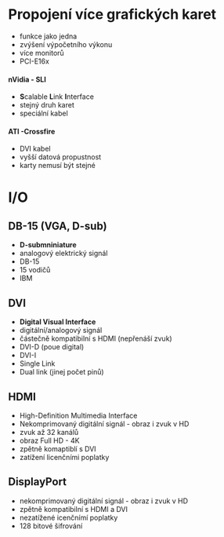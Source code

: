 # Propojení více grafických karet
- funkce jako jedna
- zvýšení výpočetního výkonu
- více monitorů
- PCI-E16x

#### nVidia - SLI
- **S**calable **L**ink **I**nterface
- stejný druh karet
- speciální kabel

#### ATI -Crossfire
- DVI kabel
- vyšší datová propustnost
- karty nemusí být stejné

# I/O
## DB-15 (VGA, D-sub)
- **D-submniniature**
- analogový elektrický signál
- DB-15
- 15 vodičů 
- IBM

## DVI
- **Digital Visual Interface**
- digitální/analogový signál
- částečně  kompatibilní s HDMI (nepřenáší zvuk)
- DVI-D (poue digital)
- DVI-I
- Single Link
- Dual link (jinej počet pinů)

## HDMI
- High-Definition Multimedia Interface
- Nekomprimovaný digitální signál - obraz i zvuk v HD
- zvuk až 32 kanálů
- obraz Full HD - 4K
- zpětně komaptiblí s DVI
- zatížení licenčními poplatky

## DisplayPort
- nekomprimovaný digitální signál - obraz i zvuk v HD
- zpětně kompatibilní s HDMI a DVI
- nezatížené icenčnímí poplatky
- 128 bitové šifrování
